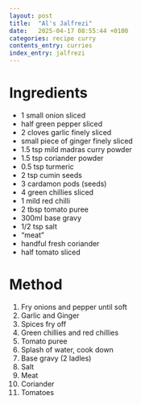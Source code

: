 ```yaml
---
layout: post
title:  "Al's Jalfrezi"
date:   2025-04-17 08:55:44 +0100
categories: recipe curry
contents_entry: curries
index_entry: jalfrezi
---
```


# Ingredients 

- 1 small onion sliced  
- half green pepper sliced  
- 2 cloves garlic finely sliced  
- small piece of ginger finely sliced  
- 1.5 tsp mild madras curry powder  
- 1.5 tsp coriander powder  
- 0.5 tsp turmeric  
- 2 tsp cumin seeds  
- 3 cardamon pods (seeds) 
- 4 green chillies sliced  
- 1 mild red chilli  
- 2 tbsp tomato puree  
- 300ml base gravy 
- 1/2 tsp salt  
- “meat”  
- handful fresh coriander  
- half tomato sliced 

# Method 

1. Fry onions and pepper until soft 
1. Garlic and Ginger 
1. Spices fry off 
1. Green chillies and red chillies 
1. Tomato puree 
1. Splash of water, cook down 
1. Base gravy (2 ladles) 
1. Salt 
1. Meat 
1. Coriander 
1. Tomatoes 